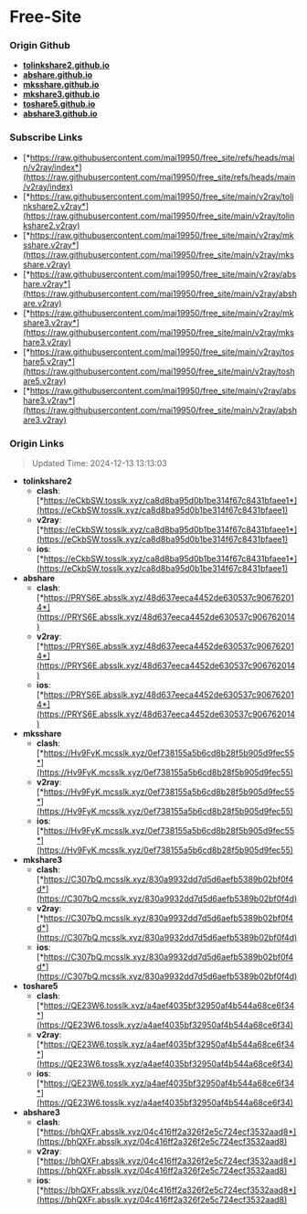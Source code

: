 # Free-Site

### Origin Github

- [**tolinkshare2.github.io**](https://github.com/tolinkshare2/tolinkshare2.github.io)
- [**abshare.github.io**](https://github.com/abshare/abshare.github.io)
- [**mksshare.github.io**](https://github.com/mksshare/mksshare.github.io)
- [**mkshare3.github.io**](https://github.com/mkshare3/mkshare3.github.io)
- [**toshare5.github.io**](https://github.com/toshare5/toshare5.github.io)
- [**abshare3.github.io**](https://github.com/abshare3/abshare3.github.io)

### Subscribe Links

- [*https://raw.githubusercontent.com/mai19950/free_site/refs/heads/main/v2ray/index*](https://raw.githubusercontent.com/mai19950/free_site/refs/heads/main/v2ray/index)
- [*https://raw.githubusercontent.com/mai19950/free_site/main/v2ray/tolinkshare2.v2ray*](https://raw.githubusercontent.com/mai19950/free_site/main/v2ray/tolinkshare2.v2ray)
- [*https://raw.githubusercontent.com/mai19950/free_site/main/v2ray/mksshare.v2ray*](https://raw.githubusercontent.com/mai19950/free_site/main/v2ray/mksshare.v2ray)
- [*https://raw.githubusercontent.com/mai19950/free_site/main/v2ray/abshare.v2ray*](https://raw.githubusercontent.com/mai19950/free_site/main/v2ray/abshare.v2ray)
- [*https://raw.githubusercontent.com/mai19950/free_site/main/v2ray/mkshare3.v2ray*](https://raw.githubusercontent.com/mai19950/free_site/main/v2ray/mkshare3.v2ray)
- [*https://raw.githubusercontent.com/mai19950/free_site/main/v2ray/toshare5.v2ray*](https://raw.githubusercontent.com/mai19950/free_site/main/v2ray/toshare5.v2ray)
- [*https://raw.githubusercontent.com/mai19950/free_site/main/v2ray/abshare3.v2ray*](https://raw.githubusercontent.com/mai19950/free_site/main/v2ray/abshare3.v2ray)

### Origin Links

> Updated Time: 2024-12-13 13:13:03

- **tolinkshare2**
  - **clash**: [*https://eCkbSW.tosslk.xyz/ca8d8ba95d0b1be314f67c8431bfaee1*](https://eCkbSW.tosslk.xyz/ca8d8ba95d0b1be314f67c8431bfaee1)
  - **v2ray**: [*https://eCkbSW.tosslk.xyz/ca8d8ba95d0b1be314f67c8431bfaee1*](https://eCkbSW.tosslk.xyz/ca8d8ba95d0b1be314f67c8431bfaee1)
  - **ios**: [*https://eCkbSW.tosslk.xyz/ca8d8ba95d0b1be314f67c8431bfaee1*](https://eCkbSW.tosslk.xyz/ca8d8ba95d0b1be314f67c8431bfaee1)
- **abshare**
  - **clash**: [*https://PRYS6E.absslk.xyz/48d637eeca4452de630537c906762014*](https://PRYS6E.absslk.xyz/48d637eeca4452de630537c906762014)
  - **v2ray**: [*https://PRYS6E.absslk.xyz/48d637eeca4452de630537c906762014*](https://PRYS6E.absslk.xyz/48d637eeca4452de630537c906762014)
  - **ios**: [*https://PRYS6E.absslk.xyz/48d637eeca4452de630537c906762014*](https://PRYS6E.absslk.xyz/48d637eeca4452de630537c906762014)
- **mksshare**
  - **clash**: [*https://Hv9FyK.mcsslk.xyz/0ef738155a5b6cd8b28f5b905d9fec55*](https://Hv9FyK.mcsslk.xyz/0ef738155a5b6cd8b28f5b905d9fec55)
  - **v2ray**: [*https://Hv9FyK.mcsslk.xyz/0ef738155a5b6cd8b28f5b905d9fec55*](https://Hv9FyK.mcsslk.xyz/0ef738155a5b6cd8b28f5b905d9fec55)
  - **ios**: [*https://Hv9FyK.mcsslk.xyz/0ef738155a5b6cd8b28f5b905d9fec55*](https://Hv9FyK.mcsslk.xyz/0ef738155a5b6cd8b28f5b905d9fec55)
- **mkshare3**
  - **clash**: [*https://C307bQ.mcsslk.xyz/830a9932dd7d5d6aefb5389b02bf0f4d*](https://C307bQ.mcsslk.xyz/830a9932dd7d5d6aefb5389b02bf0f4d)
  - **v2ray**: [*https://C307bQ.mcsslk.xyz/830a9932dd7d5d6aefb5389b02bf0f4d*](https://C307bQ.mcsslk.xyz/830a9932dd7d5d6aefb5389b02bf0f4d)
  - **ios**: [*https://C307bQ.mcsslk.xyz/830a9932dd7d5d6aefb5389b02bf0f4d*](https://C307bQ.mcsslk.xyz/830a9932dd7d5d6aefb5389b02bf0f4d)
- **toshare5**
  - **clash**: [*https://QE23W6.tosslk.xyz/a4aef4035bf32950af4b544a68ce6f34*](https://QE23W6.tosslk.xyz/a4aef4035bf32950af4b544a68ce6f34)
  - **v2ray**: [*https://QE23W6.tosslk.xyz/a4aef4035bf32950af4b544a68ce6f34*](https://QE23W6.tosslk.xyz/a4aef4035bf32950af4b544a68ce6f34)
  - **ios**: [*https://QE23W6.tosslk.xyz/a4aef4035bf32950af4b544a68ce6f34*](https://QE23W6.tosslk.xyz/a4aef4035bf32950af4b544a68ce6f34)
- **abshare3**
  - **clash**: [*https://bhQXFr.absslk.xyz/04c416ff2a326f2e5c724ecf3532aad8*](https://bhQXFr.absslk.xyz/04c416ff2a326f2e5c724ecf3532aad8)
  - **v2ray**: [*https://bhQXFr.absslk.xyz/04c416ff2a326f2e5c724ecf3532aad8*](https://bhQXFr.absslk.xyz/04c416ff2a326f2e5c724ecf3532aad8)
  - **ios**: [*https://bhQXFr.absslk.xyz/04c416ff2a326f2e5c724ecf3532aad8*](https://bhQXFr.absslk.xyz/04c416ff2a326f2e5c724ecf3532aad8)
